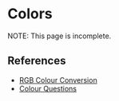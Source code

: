 Colors
======
NOTE: This page is incomplete.


References
----------

- [RGB Colour Conversion](http://tintin.sourceforge.net/board/viewtopic.php?t=2102)
- [Colour Questions](http://tintin.sourceforge.net/board/viewtopic.php?t=2101)

